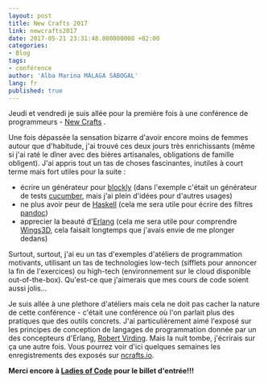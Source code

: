 ```yaml
---
layout: post
title: New Crafts 2017
link: newcrafts2017
date: 2017-05-21 23:31:48.000000000 +02:00
categories:
- Blog
tags:
- conférence
author: 'Alba Marina MÁLAGA SABOGAL'
lang: fr
published: true
---
```


Jeudi et vendredi je suis allée pour la première fois à une conférence de programmeurs - [New Crafts](http://ncrafts.io/) .

Une fois dépassée la sensation bizarre d'avoir encore moins de femmes autour que d'habitude, j'ai trouvé ces deux jours très enrichissants (même si j'ai raté le dîner avec des bières artisanales, obligations de famille obligent). J'ai appris tout un tas de choses fascinantes, inutiles à court terme mais fort utiles pour la suite :

-   écrire un générateur pour [blockly](https://developers.google.com/blockly/) (dans l'exemple c'était un générateur de tests [cucumber](https://cucumber.io/), mais j'ai plein d'idées pour d'autres usages)
-   ne plus avoir peur de [Haskell](https://www.haskell.org/) (cela me sera utile pour écrire des filtres [pandoc](http://pandoc.org/))
-   apprecier la beauté d'[Erlang](https://www.erlang-solutions.com/) (cela me sera utile pour comprendre [Wings3D](http://www.wings3d.com/), cela faisait longtemps que j'avais envie de me plonger dedans)

Surtout, surtout, j'ai eu un tas d'exemples d'atéliers de programmation motivants, utilisant un tas de technologies low-tech (sifflets pour annoncer la fin de l'exercices) ou high-tech (environnement sur le cloud disponible out-of-the-box). Qu'est-ce que j'aimerais que mes cours de code soient aussi jolis...

Je suis allée à une plethore d'atéliers mais cela ne doit pas cacher la nature de cette conférence - c'était une conférence où l'on parlait plus des pratiques que des outils concrets. J'ai particulièrement aimé l'exposé sur les principes de conception de langages de programmation donnée par un des concepteurs d'Erlang, [Robert Virding](http://ncrafts.io/speaker/rvirding). Mais la nuit tombe, j'écrirais sur ça une autre fois. Vous pourrez voir d'ici quelques semaines les enregistrements des exposés sur [ncrafts.io](http://ncrafts.io/).

**Merci encore à [Ladies of Code](https://www.meetup.com/fr-FR/Ladies-of-Code-Paris/) pour le billet d'entrée!!!**
